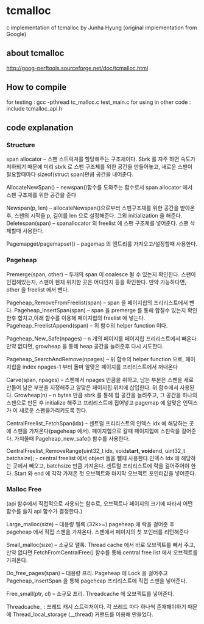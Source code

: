 # tcmalloc
c implementation of tcmalloc by Junha Hyung (original implementation from Google)

## about tcmalloc
http://goog-perftools.sourceforge.net/doc/tcmalloc.html

## How to compile
for testing : gcc -pthread tc_malloc.c test_main.c
for using in other code : include tcmalloc_api.h

## code explanation
### Structure
span allocator – 스팬 스트럭쳐를 할당해주는 구조체이다. Sbrk 를 자주 하면 속도가 저하되기 때문에 미리 sbrk 로 스팬 구조체를 위한 공간을 만들어놓고, 새로운 스팬이 필요할때마다 sizeof(struct span)만큼 공간을 내어준다.

AllocateNewSpan() – newspan()함수를 도와주는 함수로서 span allocator 에서 스팬 구조체를 위한 공간을 준다

Newspan(p, len) – allocateNewspan()으로부터 스팬구조체를 위한 공간을 받아온 후, 스팬의 시작을 p, 길이를 len 으로 설정해준다. 그외 initialization 을 해준다.
Deletespan(span) – spanallocator 의 freelist 에 스팬 구조체를 넣어준다. 스팬 삭제할때 사용한다.

Pagemapget/pagemapset() – pagemap 의 엔트리를 가져오고/설정할때 사용한다. 

### Pageheap
Premerge(span, other) – 두개의 span 이 coalesce 될 수 있는지 확인한다. 스팬이 인접해있는지, 스팬이 현재 위치한 곳은 어디인지 등을 확인한다. 만약 가능하다면, other 을 freelist 에서 뺀다.

Pageheap_RemoveFromFreelist(span) – span 을 페이지힙의 프리리스트에서 뺀다. Pageheap_InsertSpan(span) – span 을 premerge 를 통해 합칠수 있는지 확인한후 합치고,아래 함수를 이용해 페이지힙의 freelist 에 넣는다. Pageheap_FreelistAppend(span) – 위 함수의 helper function 이다.

Pageheap_New_Safe(npages) – n 개의 페이지를 페이지힙 프리리스트에서 빼온다. 만약 없다면, growheap 을 통해 heap 공간을 늘려준후 다시 시도한다.

Pageheap_SearchAndRemove(npages) – 위 함수의 helper function 으로, 페이지힙을 index npages-1 부터 돌며 알맞은 페이지를 프리리스트에서 꺼내온다

Carve(span, npages) – 스팬에서 npages 만큼을 취하고, 남는 부분은 스팬을 새로 만들어 남은 부분을 지정해주고 알맞은 페이지힙 위치에 삽입한다. 위 함수에서 사용된다. Growheap(n) – n bytes 만큼 sbrk 를 통해 힙 공간을 늘려주고, 그 공간을 하나의 스팬으로 만든 후 initialize 해주고 프리리스트에 집어넣고 pagemap 에 알맞은 인덱스가 이 새로운 스팬을가리키도록 한다.

CentralFreelist_FetchSpan(idx) – 센트럴 프리리스트의 인덱스 idx 에 해당하는 곳에 스팬을 가져온다(pageheap 에서). 페이지힙으로 갈때 페이지힙에 스핀락을 걸어준다. 가져올때 Pageheap_new_safe() 함수를 사용한다.

CentralFreelist_RemoveRange(uint32_t idx, void**start, void**end, uint32_t batchsize); - central freelist 에서 object 들을 뺄때 사용한다.인덱스 Idx 에 해당하는 곳에서 빼오고, batchsize 만큼 가져온다. 센트럴 프리리스트에 락을 걸어주어야 한다. Start 와 end 에 각각 가져온 첫 오브젝트와 마지막 오브젝트 포인터값을 넣어준다.

### Malloc Free
(api 함수에서 직접적으로 사용되는 함수로, 오브젝트나 페이지의 크기에 따라서 어떤 함수를 쓸지 api 함수가 결정한다.)

Large_malloc(size) – 대용량 맬록.(32k>=) pageheap 에 락을 걸어준 후 pageheap 에서 직접 스팬을 가져온다. 스팬에서 페이지의 첫 포인터를 리턴해준다

Small_malloc(size) – 소규모 맬록. Thread cache 에서 바로 오브젝트를 빼서 주고, 만약 없다면 FetchFromCentralFree() 함수를 통해 central free list 에서 오브젝트를 가져온다.

Do_free_pages(span) – 대용량 프리. Pageheap 에 Lock 을 걸어주고 Pageheap_InsertSpan 을 통해 pageheap 프리리스트에 직접 스팬을 넣어준다.

Free_small(ptr, cl) – 소규모 프리. Threadcache 에 오브젝트를 넣어준다.

Threadcache_ : 쓰레드 캐시 스트럭처이다. 각 쓰레드 마다 하나씩 존재해야하기 때문에 Thread_local_storage (__thread) 커맨드를 이용해 만들었다.
